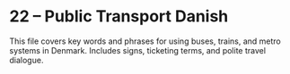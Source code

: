 # 22 – Public Transport Danish

This file covers key words and phrases for using buses, trains, and metro systems in Denmark. Includes signs, ticketing terms, and polite travel dialogue.